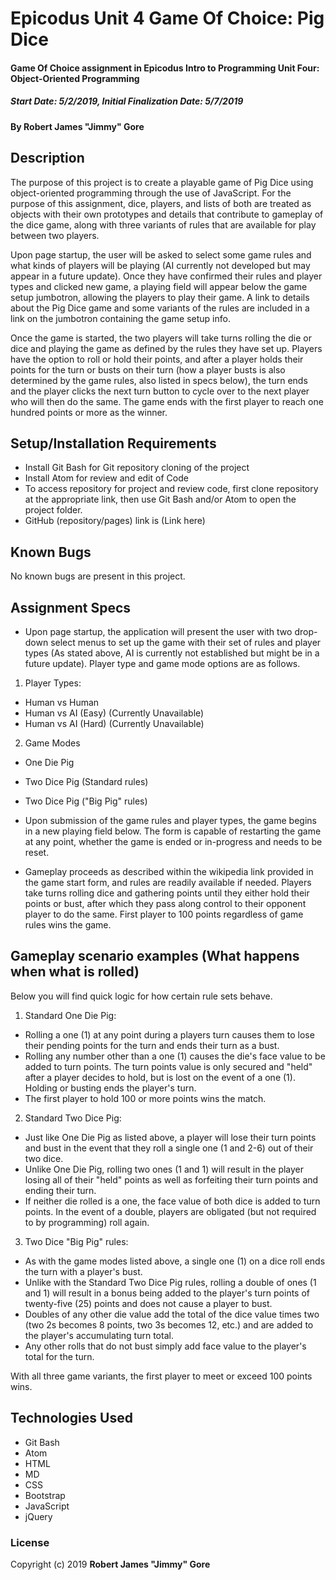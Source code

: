 # Epicodus Unit 4 Game Of Choice: Pig Dice

#### Game Of Choice assignment in Epicodus Intro to Programming Unit Four: Object-Oriented Programming
##### Start Date: 5/2/2019, Initial Finalization Date: 5/7/2019

#### By **Robert James "Jimmy" Gore**

## Description

The purpose of this project is to create a playable game of Pig Dice using object-oriented programming through the use of JavaScript.  For the purpose of this assignment, dice, players, and lists of both are treated as objects with their own prototypes and details that contribute to gameplay of the dice game, along with three variants of rules that are available for play between two players.

Upon page startup, the user will be asked to select some game rules and what kinds of players will be playing (AI currently not developed but may appear in a future update).  Once they have confirmed their rules and player types and clicked new game, a playing field will appear below the game setup jumbotron, allowing the players to play their game.  A link to details about the Pig Dice game and some variants of the rules are included in a link on the jumbotron containing the game setup info.

Once the game is started, the two players will take turns rolling the die or dice and playing the game as defined by the rules they have set up.  Players have the option to roll or hold their points, and after a player holds their points for the turn or busts on their turn (how a player busts is also determined by the game rules, also listed in specs below), the turn ends and the player clicks the next turn button to cycle over to the next player who will then do the same.  The game ends with the first player to reach one hundred points or more as the winner.

## Setup/Installation Requirements

* Install Git Bash for Git repository cloning of the project
* Install Atom for review and edit of Code
* To access repository for project and review code, first clone repository at the appropriate link, then use Git Bash and/or Atom to open the project folder.
* GitHub (repository/pages) link is (Link here)

## Known Bugs

No known bugs are present in this project.


## Assignment Specs

* Upon page startup, the application will present the user with two drop-down select menus to set up the game with their set of rules and player types (As stated above, AI is currently not established but might be in a future update).  Player type and game mode options are as follows.
1. Player Types:
  * Human vs Human
  * Human vs AI (Easy) (Currently Unavailable)
  * Human vs AI (Hard) (Currently Unavailable)
2. Game Modes
  * One Die Pig
  * Two Dice Pig (Standard rules)
  * Two Dice Pig ("Big Pig" rules)

* Upon submission of the game rules and player types, the game begins in a new playing field below.  The form is capable of restarting the game at any point, whether the game is ended or in-progress and needs to be reset.

* Gameplay proceeds as described within the wikipedia link provided in the game start form, and rules are readily available if needed.  Players take turns rolling dice and gathering points until they either hold their points or bust, after which they pass along control to their opponent player to do the same.  First player to 100 points regardless of game rules wins the game.

## Gameplay scenario examples (What happens when what is rolled)

Below you will find quick logic for how certain rule sets behave.

1. Standard One Die Pig:
  * Rolling a one (1) at any point during a players turn causes them to lose their pending points for the turn and ends their turn as a bust.
  * Rolling any number other than a one (1) causes the die's face value to be added to turn points.  The turn points value is only secured and "held" after a player decides to hold, but is lost on the event of a one (1).  Holding or busting ends the player's turn.
  * The first player to hold 100 or more points wins the match.

2. Standard Two Dice Pig:
  * Just like One Die Pig as listed above, a player will lose their turn points and bust in the event that they roll a single one (1 and 2-6) out of their two dice.
  * Unlike One Die Pig, rolling two ones (1 and 1) will result in the player losing all of their "held" points as well as forfeiting their turn points and ending their turn.
  * If neither die rolled is a one, the face value of both dice is added to turn points.  In the event of a double, players are obligated (but not required to by programming) roll again.

3. Two Dice "Big Pig" rules:
  * As with the game modes listed above, a single one (1) on a dice roll ends the turn with a player's bust.
  * Unlike with the Standard Two Dice Pig rules, rolling a double of ones (1 and 1) will result in a bonus being added to the player's turn points of twenty-five (25) points and does not cause a player to bust.
  * Doubles of any other die value add the total of the dice value times two (two 2s becomes 8 points, two 3s becomes 12, etc.) and are added to the player's accumulating turn total.
  * Any other rolls that do not bust simply add face value to the player's total for the turn.

With all three game variants, the first player to meet or exceed 100 points wins.

## Technologies Used

* Git Bash
* Atom
* HTML
* MD
* CSS
* Bootstrap
* JavaScript
* jQuery

### License

Copyright (c) 2019 **Robert James "Jimmy" Gore**
